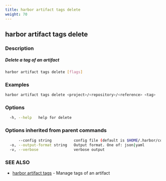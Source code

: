 ```yaml
---
title: harbor artifact tags delete
weight: 70
---
```

## harbor artifact tags delete

### Description

##### Delete a tag of an artifact

```sh
harbor artifact tags delete [flags]
```

### Examples

```sh
harbor artifact tags delete <project>/<repository>/<reference> <tag>
```

### Options

```sh
  -h, --help   help for delete
```

### Options inherited from parent commands

```sh
      --config string          config file (default is $HOME/.harbor/config.yaml) (default "/home/user/.harbor/config.yaml")
  -o, --output-format string   Output format. One of: json|yaml
  -v, --verbose                verbose output
```

### SEE ALSO

* [harbor artifact tags](harbor-artifact-tags.md)	 - Manage tags of an artifact

